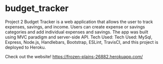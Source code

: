 # budget_tracker
Project 2
Budget Tracker is a web application that allows the user to track expenses, savings, and income. Users can create expense or savings categories and add individual expenses and savings. The app was built using MVC paradigm and server-side API.
Tech Used: Tech Used: MySql, Express, Node.js, Handlebars, Bootstrap, ESLint, TravisCI, and this project is deployed to Heroku.

Check out the website! https://frozen-plains-26882.herokuapp.com/
